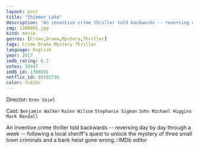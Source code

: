 ```yaml
---
layout: post
title: "Shimmer Lake"
description: "An inventive crime thriller told backwards -- reversing day by day through a week -- following a local sheriff's quest to unlock the mystery of three small town criminals and a bank heist gone wrong.::IMDb editor.."
img: 1386691.jpg
kind: movie
genres: [Crime,Drama,Mystery,Thriller]
tags: Crime Drama Mystery Thriller 
language: English
year: 2017
imdb_rating: 6.2
votes: 10847
imdb_id: 1386691
netflix_id: 80103734
color: 7c616c
---
```

Director: `Oren Uziel`  

Cast: `Benjamin Walker` `Rainn Wilson` `Stephanie Sigman` `John Michael Higgins` `Mark Rendall` 

An inventive crime thriller told backwards -- reversing day by day through a week -- following a local sheriff's quest to unlock the mystery of three small town criminals and a bank heist gone wrong.::IMDb editor